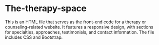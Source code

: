 # The-therapy-space
This is an HTML file that serves as the front-end code for a therapy or counseling-related website. It features a responsive design, with sections for specialties, approaches, testimonials, and contact information. The file includes CSS and Bootstrap.
